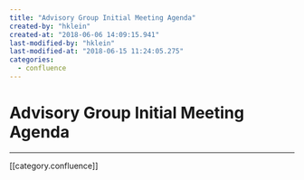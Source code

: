 ```yaml
---
title: "Advisory Group Initial Meeting Agenda"
created-by: "hklein"
created-at: "2018-06-06 14:09:15.941"
last-modified-by: "hklein"
last-modified-at: "2018-06-15 11:24:05.275"
categories:
  - confluence
---
```


# Advisory Group Initial Meeting Agenda


---

[[category.confluence]]
